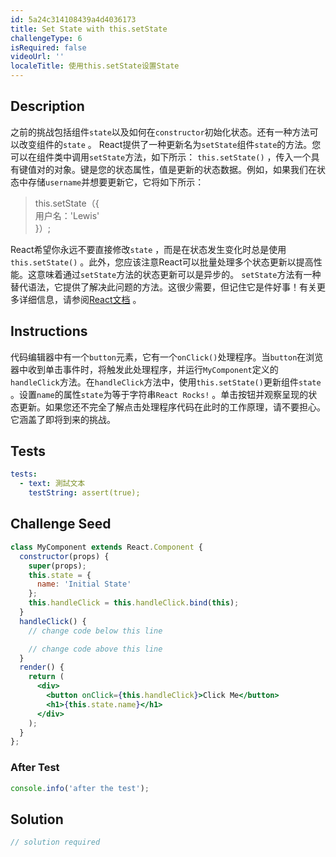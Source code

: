 ```yaml
---
id: 5a24c314108439a4d4036173
title: Set State with this.setState
challengeType: 6
isRequired: false
videoUrl: ''
localeTitle: 使用this.setState设置State
---
```


## Description
<section id="description">之前的挑战包括组件<code>state</code>以及如何在<code>constructor</code>初始化状态。还有一种方法可以改变组件的<code>state</code> 。 React提供了一种更新名为<code>setState</code>组件<code>state</code>的方法。您可以在组件类中调用<code>setState</code>方法，如下所示： <code>this.setState()</code> ，传入一个具有键值对的对象。键是您的状态属性，值是更新的状态数据。例如，如果我们在状态中存储<code>username</code>并想要更新它，它将如下所示： <blockquote> this.setState（{ <br>用户名：&#39;Lewis&#39; <br> }）; </blockquote> React希望你永远不要直接修改<code>state</code> ，而是在状态发生变化时总是使用<code>this.setState()</code> 。此外，您应该注意React可以批量处理多个状态更新以提高性能。这意味着通过<code>setState</code>方法的状态更新可以是异步的。 <code>setState</code>方法有一种替代语法，它提供了解决此问题的方法。这很少需要，但记住它是件好事！有关更多详细信息，请参阅<a target="_blank" href="https://facebook.github.io/react/docs/state-and-lifecycle.html">React文档</a> 。 </section>

## Instructions
<section id="instructions">代码编辑器中有一个<code>button</code>元素，它有一个<code>onClick()</code>处理程序。当<code>button</code>在浏览器中收到单击事件时，将触发此处理程序，并运行<code>MyComponent</code>定义的<code>handleClick</code>方法。在<code>handleClick</code>方法中，使用<code>this.setState()</code>更新组件<code>state</code> 。设置<code>name</code>的属性<code>state</code>为等于字符串<code>React Rocks!</code> 。单击按钮并观察呈现的状态更新。如果您还不完全了解点击处理程序代码在此时的工作原理，请不要担心。它涵盖了即将到来的挑战。 </section>

## Tests
<section id='tests'>

```yml
tests:
  - text: 測試文本
    testString: assert(true);

```

</section>

## Challenge Seed
<section id='challengeSeed'>

<div id='jsx-seed'>

```jsx
class MyComponent extends React.Component {
  constructor(props) {
    super(props);
    this.state = {
      name: 'Initial State'
    };
    this.handleClick = this.handleClick.bind(this);
  }
  handleClick() {
    // change code below this line

    // change code above this line
  }
  render() {
    return (
      <div>
        <button onClick={this.handleClick}>Click Me</button>
        <h1>{this.state.name}</h1>
      </div>
    );
  }
};

```

</div>


### After Test
<div id='jsx-teardown'>

```js
console.info('after the test');
```

</div>

</section>

## Solution
<section id='solution'>

```js
// solution required
```
</section>
